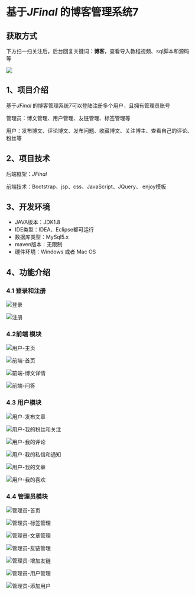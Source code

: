 # 基于*JFinal* 的博客管理系统7

## 获取方式

下方扫一扫关注后，后台回复关键词：**博客**，查看导入教程视频、sql脚本和源码等

 ![](https://www.codeshop.fun/Typora-Images/202205281253739.png)

## 1、项目介绍

基于*JFinal* 的博客管理系统7可以登陆注册多个用户，且拥有管理员账号

管理员：博文管理、用户管理、友链管理、标签管理等

用户：发布博文、评论博文、发布问题、收藏博文、关注博主、查看自己的评论、粉丝等


## 2、项目技术

后端框架：*JFinal* 

前端技术：Bootstrap、jsp、css、JavaScript、JQuery、 enjoy模板

## 3、开发环境

- JAVA版本：JDK1.8
- IDE类型：IDEA、Eclipse都可运行
- 数据库类型：MySql5.x
- maven版本：无限制
- 硬件环境：Windows 或者 Mac OS


## 4、功能介绍

### 4.1 登录和注册

![登录](https://www.codeshop.fun/Typora-Images/202208012316159.jpg)

![注册](https://www.codeshop.fun/Typora-Images/202208012316453.jpg)

### 4.2前端 模块

![用户-主页](https://www.codeshop.fun/Typora-Images/202208012317809.jpg)

![前端-首页](https://www.codeshop.fun/Typora-Images/202208012316638.jpg)

![前端-博文详情](https://www.codeshop.fun/Typora-Images/202208012316783.jpg)

![前端-问答](https://www.codeshop.fun/Typora-Images/202208012316660.jpg)

### 4.3 用户模块

![用户-发布文章](https://www.codeshop.fun/Typora-Images/202208012316597.jpg)

![用户-我的粉丝和关注](https://www.codeshop.fun/Typora-Images/202208012316678.jpg)

![用户-我的评论](https://www.codeshop.fun/Typora-Images/202208012316971.jpg)

![用户-我的私信和通知](https://www.codeshop.fun/Typora-Images/202208012317337.jpg)

![用户-我的文章](https://www.codeshop.fun/Typora-Images/202208012317075.jpg)

![用户-我的喜欢](https://www.codeshop.fun/Typora-Images/202208012317960.jpg)

### 4.4 管理员模块

![管理员-首页](https://www.codeshop.fun/Typora-Images/202208012317119.jpg)

![管理员-标签管理](https://www.codeshop.fun/Typora-Images/202208012317237.jpg)

![管理员-文章管理](https://www.codeshop.fun/Typora-Images/202208012317795.jpg)

![管理员-友链管理](https://www.codeshop.fun/Typora-Images/202208012317780.jpg)

![管理员-增加友链](https://www.codeshop.fun/Typora-Images/202208012317750.jpg)

![管理员-用户管理](https://www.codeshop.fun/Typora-Images/202208012317480.jpg)

![管理员-添加用户](https://www.codeshop.fun/Typora-Images/202208012317647.jpg)

